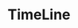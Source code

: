 ---
title: TimeLine
description: A social media app
slug: timeline
authors: [Naphtali]
tags: [React Native, JavaScript]
image: https://i.imgur.com/mErPwqL.png
hide_table_of_contents: false
---